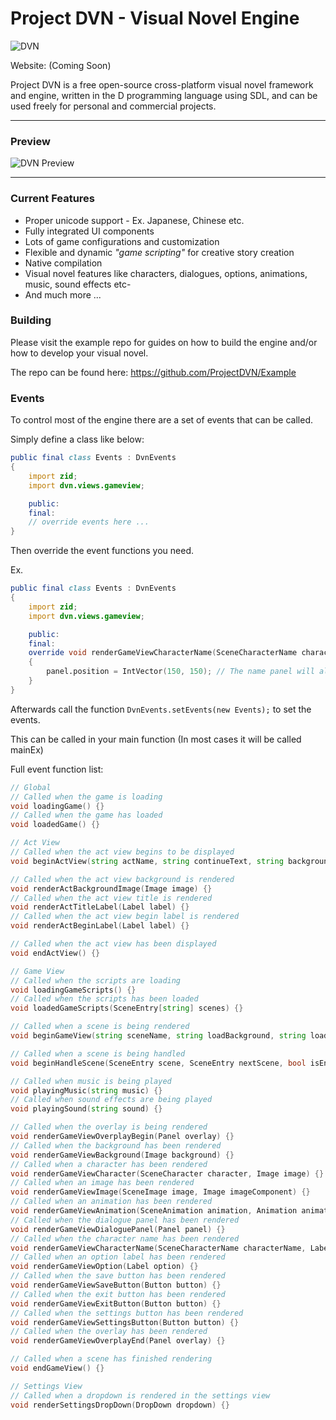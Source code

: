 # Project DVN - Visual Novel Engine

![DVN](https://i.imgur.com/l2iw53C.png "DVN")

Website: (Coming Soon)

Project DVN is a free open-source cross-platform visual novel framework and engine, written in the D programming language using SDL, and can be used freely for personal and commercial projects.

---

### Preview

![DVN Preview](https://i.imgur.com/F28Y9Sr.png "DVN Preview")

---

### Current Features

* Proper unicode support - Ex. Japanese, Chinese etc.
* Fully integrated UI components
* Lots of game configurations and customization
* Flexible and dynamic *"game scripting"* for creative story creation
* Native compilation
* Visual novel features like characters, dialogues, options, animations, music, sound effects etc-
* And much more ...

### Building

Please visit the example repo for guides on how to build the engine and/or how to develop your visual novel.

The repo can be found here: https://github.com/ProjectDVN/Example

### Events

To control most of the engine there are a set of events that can be called.

Simply define a class like below:

```d
public final class Events : DvnEvents
{
	import zid;
	import dvn.views.gameview;

	public:
	final:
	// override events here ...
}
```

Then override the event functions you need.

Ex.

```d
public final class Events : DvnEvents
{
	import zid;
	import dvn.views.gameview;

	public:
	final:
	override void renderGameViewCharacterName(SceneCharacterName characterName, Label label, Panel panel)
	{
		panel.position = IntVector(150, 150); // The name panel will always be displayed at 150x150
	}
}
```

Afterwards call the function `DvnEvents.setEvents(new Events);` to set the events.

This can be called in your main function (In most cases it will be called mainEx)

Full event function list:

```d
// Global
// Called when the game is loading
void loadingGame() {}
// Called when the game has loaded
void loadedGame() {}

// Act View
// Called when the act view begins to be displayed
void beginActView(string actName, string continueText, string background, string sceneName) {}

// Called when the act view background is rendered
void renderActBackgroundImage(Image image) {}
// Called when the act view title is rendered
void renderActTitleLabel(Label label) {}
// Called when the act view begin label is rendered
void renderActBeginLabel(Label label) {}

// Called when the act view has been displayed
void endActView() {}

// Game View
// Called when the scripts are loading
void loadingGameScripts() {}
// Called when the scripts has been loaded
void loadedGameScripts(SceneEntry[string] scenes) {}

// Called when a scene is being rendered
void beginGameView(string sceneName, string loadBackground, string loadMusic) {}

// Called when a scene is being handled
void beginHandleScene(SceneEntry scene, SceneEntry nextScene, bool isEnding) {}

// Called when music is being played
void playingMusic(string music) {}
// Called when sound effects are being played
void playingSound(string sound) {}

// Called when the overlay is being rendered
void renderGameViewOverplayBegin(Panel overlay) {}
// Called when the background has been rendered
void renderGameViewBackground(Image background) {}
// Called when a character has been rendered
void renderGameViewCharacter(SceneCharacter character, Image image) {}
// Called when an image has been rendered
void renderGameViewImage(SceneImage image, Image imageComponent) {}
// Called when an animation has been rendered
void renderGameViewAnimation(SceneAnimation animation, Animation animationComponent) {}
// Called when the dialogue panel has been rendered
void renderGameViewDialoguePanel(Panel panel) {}
// Called when the character name has been rendered
void renderGameViewCharacterName(SceneCharacterName characterName, Label label, Panel panel) {}
// Called when an option label has been rendered
void renderGameViewOption(Label option) {}
// Called when the save button has been rendered
void renderGameViewSaveButton(Button button) {}
// Called when the exit button has been rendered
void renderGameViewExitButton(Button button) {}
// Called when the settings button has been rendered
void renderGameViewSettingsButton(Button button) {}
// Called when the overlay has been rendered
void renderGameViewOverplayEnd(Panel overlay) {}

// Called when a scene has finished rendering
void endGameView() {}

// Settings View
// Called when a dropdown is rendered in the settings view
void renderSettingsDropDown(DropDown dropdown) {}
```